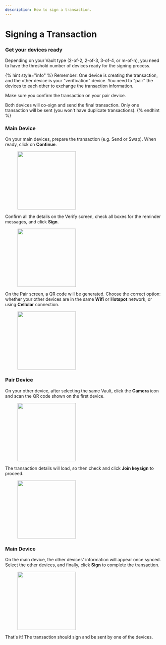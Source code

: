 ```yaml
---
description: How to sign a transaction.
---
```


# Signing a Transaction

### Get your devices ready

Depending on your Vault type (2-of-2, 2-of-3, 3-of-4, or m-of-n), you need to have the threshold number of devices ready for the signing process.

{% hint style="info" %}
Remember: One device is creating the transaction, and the other device is your "verification" device. You need to "pair" the devices to each other to exchange the transaction information.&#x20;

Make sure you confirm the transaction on your pair device.&#x20;

Both devices will co-sign and send the final transaction. Only one transaction will be sent (you won't have duplicate transactions).&#x20;
{% endhint %}

### Main Device

On your main devices, prepare the transaction (e.g. Send or Swap). When ready, click on **Continue**.

<figure><img src="https://github.com/SamYap0/Voltix-docs/assets/96066776/f9a8e986-85ad-4c19-a4bf-f66a9a0e8162" alt="" width="188"><figcaption></figcaption></figure>

Confirm all the details on the Verify screen, check all boxes for the reminder messages, and click **Sign**.&#x20;

<figure><img src="https://github.com/SamYap0/Voltix-docs/assets/96066776/f1982625-164d-4e22-b90b-54b0da1d3abe" alt="" width="188"><figcaption></figcaption></figure>

On the Pair screen, a QR code will be generated. Choose the correct option: whether your other devices are in the same **Wifi** or **Hotspot** network, or using **Cellular** connection.&#x20;

<figure><img src="https://github.com/SamYap0/Voltix-docs/assets/96066776/4004bb69-c534-45de-8579-8ef2f1dfbbe5" alt="" width="188"><figcaption></figcaption></figure>

### Pair Device

On your other device, after selecting the same Vault, click the **Camera** icon and scan the QR code shown on the first device.&#x20;

<figure><img src="https://github.com/SamYap0/Voltix-docs/assets/96066776/fcd41309-8a01-4388-b067-96c6674076aa" alt="" width="188"><figcaption></figcaption></figure>

The transaction details will load, so then check and click **Join keysign** to proceed.&#x20;

<figure><img src="https://github.com/SamYap0/Voltix-docs/assets/96066776/1fb864ec-a9e4-43dc-86db-560f7d789764" alt="" width="188"><figcaption></figcaption></figure>

### Main Device

On the main device, the other devices' information will appear once synced. Select the other devices, and finally, click **Sign** to complete the transaction.&#x20;

<figure><img src="https://github.com/SamYap0/Voltix-docs/assets/96066776/e777c8ed-8dac-4683-ab31-4c612549534c" alt="" width="188"><figcaption></figcaption></figure>

That's it! The transaction should sign and be sent by one of the devices.&#x20;



